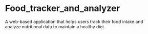 # Food_tracker_and_analyzer
A web-based application that helps users track their food intake and analyze nutritional data to maintain a healthy diet.
